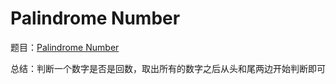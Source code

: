 # Palindrome Number
题目：[Palindrome Number](https://leetcode.com/problems/palindrome-number/description/)

总结：判断一个数字是否是回数，取出所有的数字之后从头和尾两边开始判断即可